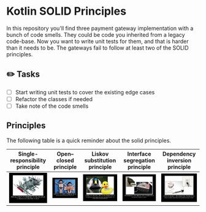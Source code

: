 # Kotlin SOLID Principles

In this repository you'll find three payment gateway implementation with a bunch of code smells.
They could be code you inherited from a legacy code-base. Now you want to write unit tests for them, and that is harder than it needs to be. 
The gateways fail to follow at least two of the SOLID principles. 

## :pencil2: Tasks

- [ ] Start writing unit tests to cover the existing edge cases
- [ ] Refactor the classes if needed
- [ ] Take note of the code smells

## Principles

The following table is a quick reminder about the solid principles.

| Single-responsibility principle | Open–closed principle | Liskov substitution principle | Interface segregation principle | Dependency inversion principle |
|---------------------------------|-----------------------|-------------------------------|---------------------------------|--------------------------------|
| ![](./docs/srp.jpg)             | ![](./docs/ocp.jpg)   | ![](./docs/lsp.jpg)           | ![](./docs/isp.jpg)             | ![](./docs/dip.jpg)            |

